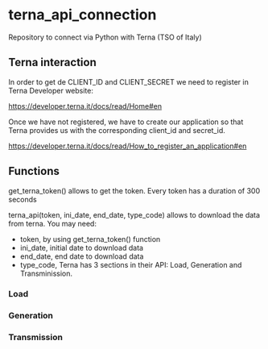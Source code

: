 # terna_api_connection

Repository to connect via Python with Terna (TSO of Italy)

## Terna interaction

In order to get de CLIENT_ID and CLIENT_SECRET we need to register in Terna Developer website:

https://developer.terna.it/docs/read/Home#en

Once we have not registered, we have to create our application so that Terna provides us with the corresponding client_id and secret_id.

https://developer.terna.it/docs/read/How_to_register_an_application#en

## Functions

get_terna_token() allows to get the token. Every token has a duration of 300 seconds

terna_api(token, ini_date, end_date, type_code) allows to download the data from terna. You may need:

  - token, by using get_terna_token() function
  - ini_date, initial date to download data
  - end_date, end date to download data
  - type_code, Terna has 3 sections in their API: Load, Generation and Transminission.

### Load

### Generation 

### Transmission
  			


